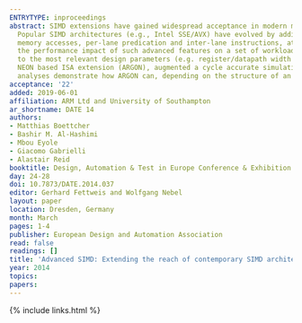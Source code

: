 ```yaml
---
ENTRYTYPE: inproceedings
abstract: SIMD extensions have gained widespread acceptance in modern microprocessors as a way to exploit data-level parallelism in general-purpose cores.
  Popular SIMD architectures (e.g., Intel SSE/AVX) have evolved by adding support for wider registers and datapaths, and advanced features like indexed
  memory accesses, per-lane predication and inter-lane instructions, at the cost of additional silicon area and design complexity.  This paper evaluates
  the performance impact of such advanced features on a set of workloads considered hard to vectorize for traditional SIMD architectures. Their sensitivity
  to the most relevant design parameters (e.g. register/datapath width and L1 data cache configuration) is quantified and discussed.  We developed an ARMv7
  NEON based ISA extension (ARGON), augmented a cycle accurate simulation framework for it, and derived a set of benchmarks from the Berkeley dwarfs. Our
  analyses demonstrate how ARGON can, depending on the structure of an algorithm, achieve speedups of 1.5x to 16x.
acceptance: '22'
added: 2019-06-01
affiliation: ARM Ltd and University of Southampton
ar_shortname: DATE 14
authors:
- Matthias Boettcher
- Bashir M. Al-Hashimi
- Mbou Eyole
- Giacomo Gabrielli
- Alastair Reid
booktitle: Design, Automation & Test in Europe Conference & Exhibition (DATE 2014)
day: 24-28
doi: 10.7873/DATE.2014.037
editor: Gerhard Fettweis and Wolfgang Nebel
layout: paper
location: Dresden, Germany
month: March
pages: 1-4
publisher: European Design and Automation Association
read: false
readings: []
title: 'Advanced SIMD: Extending the reach of contemporary SIMD architectures'
year: 2014
topics:
papers:
---
```


{% include links.html %}
